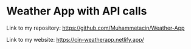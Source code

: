 # Weather App with API calls

Link to my repository: https://github.com/Muhammetacin/Weather-App

Link to my website: https://cin-weatherapp.netlify.app/
